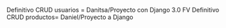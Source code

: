 Definitivo CRUD usuarios = Danitsa/Proyecto con Django 3.0 FV
Definitivo CRUD productos= Daniel/Proyecto a Django